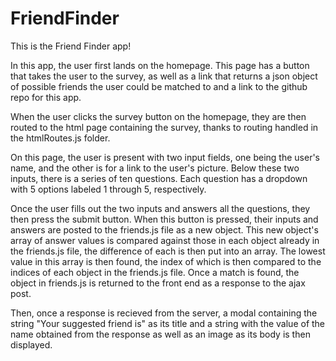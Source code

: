 # FriendFinder

This is the Friend Finder app!

In this app, the user first lands on the homepage. This page has a button that takes the user to the survey, as well as a link that returns a json object of possible friends the user could be matched to and a link to the github repo for this app.

When the user clicks the survey button on the homepage, they are then routed to the html page containing the survey, thanks to routing handled in the htmlRoutes.js folder.

On this page, the user is present with two input fields, one being the user's name, and the other is for a link to the user's picture. Below these two inputs, there is a series of ten questions. Each question has a dropdown with 5 options labeled 1 through 5, respectively.

Once the user fills out the two inputs and answers all the questions, they then press the submit button. When this button is pressed, their inputs and answers are posted to the friends.js file as a new object. This new object's array of answer values is compared against those in each object already in the friends.js file, the difference of each is then put into an array. The lowest value in this array is then found, the index of which is then compared to the indices of each object in the friends.js file. Once a match is found, the object in friends.js is returned to the front end as a response to the ajax post.

Then, once a response is recieved from the server, a modal containing the string "Your suggested friend is" as its title and a string with the value of the name obtained from the response as well as an image as its body is then displayed.